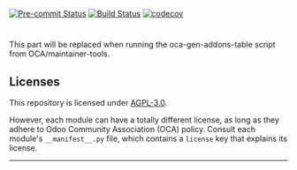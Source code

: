 <!-- /!\ Non OCA Context : Set here the badge of your runbot / runboat instance. -->

[![Pre-commit Status](https://github.com/OCAoca//actions/workflows/pre-commit.yml/badge.svg?branch=15.0)](https://github.com/OCAoca//actions/workflows/pre-commit.yml?query=branch%3A15.0)
[![Build Status](https://github.com/OCAoca//actions/workflows/test.yml/badge.svg?branch=15.0)](https://github.com/OCAoca//actions/workflows/test.yml?query=branch%3A15.0)
[![codecov](https://codecov.io/gh/OCAoca//branch/15.0/graph/badge.svg)](https://codecov.io/gh/OCAoca/)

<!-- /!\ Non OCA Context : Set here the badge of your translation instance. -->

<!-- /!\ do not modify above this line -->

#

<!-- /!\ do not modify below this line -->

<!-- prettier-ignore-start -->

[//]: # (addons)

This part will be replaced when running the oca-gen-addons-table script from OCA/maintainer-tools.

[//]: # (end addons)

<!-- prettier-ignore-end -->

## Licenses

This repository is licensed under [AGPL-3.0](LICENSE).

However, each module can have a totally different license, as long as they adhere to
Odoo Community Association (OCA) policy. Consult each module's `__manifest__.py` file,
which contains a `license` key that explains its license.

---

<!-- /!\ Non OCA Context : Set here the full description of your organization. -->
